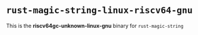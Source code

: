 # `rust-magic-string-linux-riscv64-gnu`

This is the **riscv64gc-unknown-linux-gnu** binary for `rust-magic-string`
